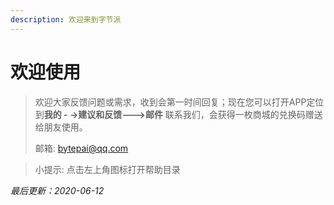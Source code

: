 ```yaml
---
description: 欢迎来到字节派
---
```


# 欢迎使用

> 欢迎大家反馈问题或需求，收到会第一时间回复；现在您可以打开APP定位到**我的 - -&gt;建议和反馈---&gt;邮件** 联系我们，会获得一枚商城的兑换码赠送给朋友使用。  
>
> 邮箱:   bytepai@qq.com

> 小提示: 点击左上角图标打开帮助目录

_最后更新：2020-06-12_

